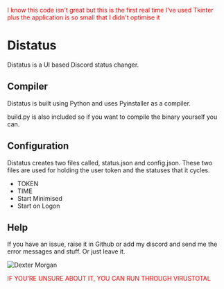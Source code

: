 <span style="color: red;">I know this code isn't great but this is the first real time I've used Tkinter plus the application is so small that I didn't optimise it</span>

# Distatus
Distatus is a UI based Discord status changer.

## Compiler
Distatus is built using Python and uses Pyinstaller as a compiler.

build.py is also included so if you want to compile the binary yourself you can.

## Configuration
Distatus creates two files called, status.json and config.json. These two files are used for holding the user token and the statuses that it cycles.

- TOKEN
- TIME
- Start Minimised
- Start on Logon

## Help
If you have an issue, raise it in Github or add my discord and send me the error messages and stuff. Or just leave it.

![Dexter Morgan](https://media1.tenor.com/m/gAu4_gOJppUAAAAC/shrug-idk.gif)

<span style="color: red;">IF YOU'RE UNSURE ABOUT IT, YOU CAN RUN THROUGH VIRUSTOTAL</span>

